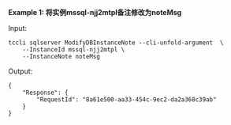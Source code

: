 **Example 1: 将实例mssql-njj2mtpl备注修改为noteMsg**



Input: 

```
tccli sqlserver ModifyDBInstanceNote --cli-unfold-argument  \
    --InstanceId mssql-njj2mtpl \
    --InstanceNote noteMsg
```

Output: 
```
{
    "Response": {
        "RequestId": "8a61e500-aa33-454c-9ec2-da2a368c39ab"
    }
}
```

